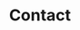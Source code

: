 ---
title: Contact
heading: Let's get in touch
search_engine_optimization:
    title_tag: Contact the Fava Advisory Team | Fava Advisory
    meta_description:  If you are looking for a top-rated real estate service in New York, look no further than Fava Advisory. Our team of experts is here to help with your buying and selling needs.
---